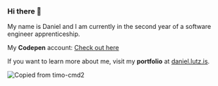 ### Hi there 👋

My name is Daniel and I am currently in the second year of a software engineer apprenticeship.

My **Codepen** account: [Check out here](https://codepen.io/freakyshine)

If you want to learn more about me, visit my **portfolio** at [daniel.lutz.is](https://daniel.lutz.is).

<p align="left"><img src="https://komarev.com/ghpvc/?username=freakyshine" alt="Copied from timo-cmd2" /</p>
